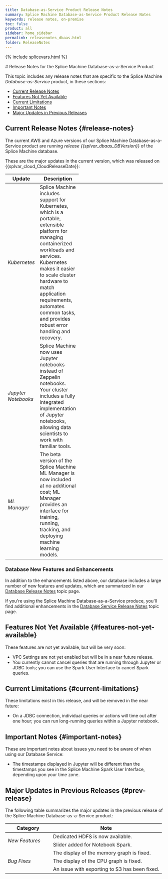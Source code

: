 ```yaml
---
title: Database-as-Service Product Release Notes
summary: Splice Machine Database-as-Service Product Release Notes
keywords: release notes, on-premise
toc: false
product: all
sidebar: home_sidebar
permalink: releasenotes_dbaas.html
folder: ReleaseNotes
---
```

{% include splicevars.html %}
<section>
<div class="TopicContent" data-swiftype-index="true" markdown="1">
# Release Notes for the Splice Machine Database-as-a-Service Product

This topic includes any release notes that are specific to the Splice Machine *Database-as-Service* product, in these sections:

* [Current Release Notes](#release-notes)
* [Features Not Yet Available](#features-not-yet-available)
* [Current Limitations](#current-limitations)
* [Important Notes](#important-notes)
* [Major Updates in Previous Releases](#prev-release)

## Current Release Notes  {#release-notes}

The current AWS and Azure versions of our Splice Machine Database-as-a-Service product are running _release  {{splvar_dbaas_DBVersion}}_ of the Splice Machine database.

These are the major updates in the current version, which was released on {{splvar_cloud_CloudReleaseDate}}:

<table class="oddEven">
    <col width="20%" />
    <col width="25%" />
    <col width="60%" />
    <thead>
        <tr>
            <th>Update</th>
            <th>Description</th>
        </tr>
    </thead>
    <tbody>
        <tr>
            <td><em>Kubernetes</em></td>
            <td>Splice Machine includes support for Kubernetes, which is a portable, extensible platform for managing containerized workloads and services. Kubernetes makes it easier to scale cluster hardware to match application requirements, automates common tasks, and provides robust error handling and recovery.</td>
        </tr>
        <tr>
            <td><em>Jupyter Notebooks</em></td>
            <td>Splice Machine now uses Jupyter notebooks instead of Zeppelin notebooks. Your cluster includes a fully integrated implementation of Jupyter notebooks, allowing data scientists to work with familiar tools.</td>
        </tr>
        <tr>
            <td><em>ML Manager</em></td>
            <td>The beta version of the Splice Machine ML Manager is now included at no additional cost; ML Manager provides an interface for training, running, tracking, and deploying machine learning models.</td>
        </tr>
    </tbody>
</table>

### Database New Features and Enhancements

In addition to the enhancements listed above, our database includes a large number of new features and updates, which are summarized in our [Database Release Notes](releasenotes_onprem.html) topic page.

If you're using the Splice Machine Database-as-a-Service produce, you'll find additional enhancements in the [Database Service Release Notes](releasenotes_dbaas.html) topic page.


## Features Not Yet Available {#features-not-yet-available}

These features are not yet available, but will be very soon:

* VPC Settings are not yet enabled but will be in a near future release.
* You currently cannot cancel queries that are running through Jupyter or JDBC tools; you can use the Spark User Interface to cancel Spark queries.


## Current Limitations {#current-limitations}

These limitations exist in this release, and will be removed in the near future:

* On a JDBC connection, individual queries or actions will time out after one hour; you can run long-running queries within a Jupyter notebook.

## Important Notes {#important-notes}

These are important notes about issues you need to be aware of when using our Database Service:

* The timestamps displayed in Jupyter will be different than the timestamps you see in the Splice Machine Spark User Interface, depending upon your time zone.

## Major Updates in Previous Releases  {#prev-release}

The following table summarizes the major updates in the previous release of the Splice Machine Database-as-a-Service product:

<table>
    <col width="145px"/>
    <col />
    <thead>
        <tr>
            <th>Category</th>
            <th>Note</th>
        </tr>
    </thead>
    <tbody>
        <tr>
            <td rowspan="2"><em>New Features</em></td>
            <td>Dedicated HDFS is now available.</td>
        </tr>
        <tr>
            <td>Slider added for Notebook Spark.</td>
        </tr>
        <tr>
            <td rowspan="3"><em>Bug Fixes</em></td>
            <td>The display of the memory graph is fixed.</td>
        </tr>
        <tr>
            <td>The display of the CPU graph is fixed.</td>
        </tr>
        <tr>
            <td>An issue with exporting to S3 has been fixed.</td>
        </tr>
    </tbody>
</table>

</div>
</section>
